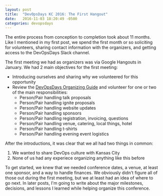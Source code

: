 ```yaml
---
layout: post
title:  "DevOpsDays KC 2016: The First Hangout"
date:   2016-11-03 18:20:49 -0500
categories: devopsdays
---
```

The entire process from conception to completion took about 11 months. Like I mentioned in my first post, we spend the first month or so soliciting for volunteers, sharing contact information with the organizers, and getting access to the DevOpsDays Slack channel. 

The first meeting we had as organizers was via Google Hangouts in January. We had 2 main objectives for the first meeting:
* Introducing ourselves and sharing why we volunteered for this opportunity 
* Review the [DevOpsDays Organizing Guide](https://www.devopsdays.org/organizing/) and volunteer for one or two of the main responsibilities:
	* Person/Pair handling talk proposals
	* Person/Pair handling ignite proposals
	* Person/Pair handling website updates
	* Person/Pair handling sponsors
	* Person/Pair handling registration, invoicing, questions
	* Person/Pair handling venue, catering, local things, hotel
	* Person/Pair handling t-shirts
	* Person/Pair handling evening event logistics

After the introductions, it was clear that we all had two things in common: 
1. We wanted to share DevOps culture with Kansas City
2. None of us had any experiece organizing anything like this before

To get started, we knew that we needed conference dates, a venue, at least one sponsor, and a way to handle finances. We obviously didn't figure all of those out during the first meeting, but we at least had an idea of where to go next. In later posts, I'm going to write about the major milestones, decisions, and lessons I learned while helping organize this conference. 
